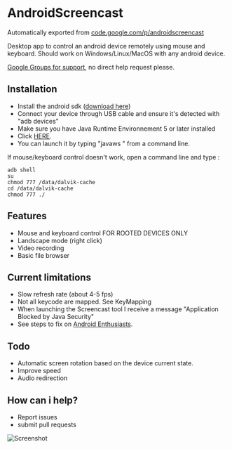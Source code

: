 # AndroidScreencast
Automatically exported from [code.google.com/p/androidscreencast](https://code.google.com/p/androidscreencast)

Desktop app to control an android device remotely using mouse and keyboard. Should work on Windows/Linux/MacOS with any android device.

[Google Groups for support](http://groups.google.com/group/androidscreencast), no direct help request please.

## Installation
- Install the android sdk ([download here](http://developer.android.com/sdk/index.html))
- Connect your device through USB cable and ensure it's detected with "adb devices"
- Make sure you have Java Runtime Environnement 5 or later installed
- Click [HERE](http://androidscreencast.googlecode.com/svn/trunk/AndroidScreencast/dist/androidscreencast.jnlp). 
 - You can launch it by typing "javaws <jnlp file>" from a command line.


If mouse/keyboard control doesn't work, open a command line and type :

    adb shell
    su
    chmod 777 /data/dalvik-cache
    cd /data/dalvik-cache
    chmod 777 ./
    
## Features
- Mouse and keyboard control FOR ROOTED DEVICES ONLY
- Landscape mode (right click)
- Video recording
- Basic file browser

## Current limitations
- Slow refresh rate (about 4-5 fps)
- Not all keycode are mapped. See KeyMapping
- When launching the Screencast tool I receive a message "Application Blocked by Java Security"
 - See steps to fix on [Android Enthusiasts](http://android.stackexchange.com/questions/122737/when-launching-the-screencast-tool-i-receive-a-message-application-blocked-by-j). 
 
## Todo
- Automatic screen rotation based on the device current state.
- Improve speed
- Audio redirection

## How can i help?
- Report issues
- submit pull requests

![Screenshot](http://i.imgur.com/2c3liMJ.jpg)
